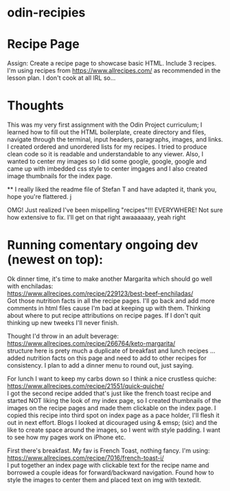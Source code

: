 # odin-recipies

# Recipe Page
Assign: Create a recipe page to showcase basic HTML. Include 3 recipes. 
I'm using recipes from https://www.allrecipes.com/ as recommended in the lesson plan. I don't cook at all IRL so...

# Thoughts
This was my very first assignment with the Odin Project curriculum; I learned how to fill out the HTML boilerplate, create directory and files, navigate through the terminal, input headers, paragraphs, images, and links. I created ordered and unordered lists for my recipes.
I tried to produce clean code so it is readable and understandable to any viewer. Also, I wanted to center my images so I did some google, google, google and came up with imbedded css style to center imgages and I also created image thumbnails for the index page.

** I really liked the readme file of Stefan T and have adapted it, thank you, hope you're flattered. j

OMG! Just realized I've been mispelling "recipes"!!! EVERYWHERE! Not sure how extensive to fix. I'll get on that right awaaaaaay, yeah right

# Running comentary ongoing dev (newest on top):

Ok dinner time, it's time to make another Margarita which should go well with enchiladas: <br>
https://www.allrecipes.com/recipe/229123/best-beef-enchiladas/  <br>
Got those nutrition facts in all the recipe pages. I'll go back and add more comments in html files cause I'm bad at keeping up with them. Thinking about where to put recipe attributions on recipe pages. If I don't quit thinking up new tweeks I'll never finish.

Thought I'd throw in an adult beverage: <br>
https://www.allrecipes.com/recipe/266764/keto-margarita/ <br>
structure here is prety much a duplicate of breakfast and lunch recipes ... added nutrition facts on this page and need to add to other recipes for consistency. I plan to add a dinner menu to round out, just saying.

For lunch I want to keep my carbs down so I think a nice crustless quiche: <br>
https://www.allrecipes.com/recipe/21551/quick-quiche/ <br>
I got the second recipe added that's just like the french toast recipe and started NOT liking the look of my index page, so I created thumbnails of the images on the recipe pages and made them clickable on the index page. I copied this recipe into third spot on index page as a pace holder, I'll flesh it out in next effort. Blogs I looked at dicouraged using & emsp; (sic) and the like to create space around the images, so I went with style padding. I want to see how my pages work on iPhone etc.

First there's breakfast. My fav is French Toast, nothing fancy. I'm using: <br>
https://www.allrecipes.com/recipe/7016/french-toast-i/ <br>
I put together an index page with clickable text for the recipe name and borrowed a couple ideas for forward/backward navigation. Found how to style the images to center them and placed text on img with textedit.
